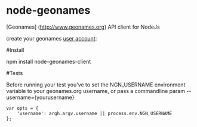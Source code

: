 node-geonames
=============

[Geonames] (http://www.geonames.org) API client for NodeJs

create your geonames [user account](http://www.geonames.org/login):

#Install

npm install node-geonames-client

#Tests

Before running your test you've to set the NGN_USERNAME environment variable to your geonames.org username,
or pass a commandline param --username={yourusername}

    var opts = {
        'username': argh.argv.username || process.env.NGN_USERNAME
    };





